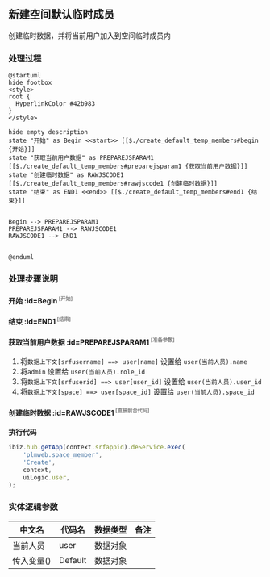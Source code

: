 ## 新建空间默认临时成员 <!-- {docsify-ignore-all} -->

   创建临时数据，并将当前用户加入到空间临时成员内

### 处理过程

```plantuml
@startuml
hide footbox
<style>
root {
  HyperlinkColor #42b983
}
</style>

hide empty description
state "开始" as Begin <<start>> [[$./create_default_temp_members#begin {开始}]]
state "获取当前用户数据" as PREPAREJSPARAM1  [[$./create_default_temp_members#preparejsparam1 {获取当前用户数据}]]
state "创建临时数据" as RAWJSCODE1  [[$./create_default_temp_members#rawjscode1 {创建临时数据}]]
state "结束" as END1 <<end>> [[$./create_default_temp_members#end1 {结束}]]


Begin --> PREPAREJSPARAM1
PREPAREJSPARAM1 --> RAWJSCODE1
RAWJSCODE1 --> END1


@enduml
```


### 处理步骤说明

#### 开始 :id=Begin<sup class="footnote-symbol"> <font color=gray size=1>[开始]</font></sup>




#### 结束 :id=END1<sup class="footnote-symbol"> <font color=gray size=1>[结束]</font></sup>




#### 获取当前用户数据 :id=PREPAREJSPARAM1<sup class="footnote-symbol"> <font color=gray size=1>[准备参数]</font></sup>



1. 将`数据上下文[srfusername] ==> user[name]` 设置给  `user(当前人员).name`
2. 将`admin` 设置给  `user(当前人员).role_id`
3. 将`数据上下文[srfuserid] ==> user[user_id]` 设置给  `user(当前人员).user_id`
4. 将`数据上下文[space] ==> user[space_id]` 设置给  `user(当前人员).space_id`

#### 创建临时数据 :id=RAWJSCODE1<sup class="footnote-symbol"> <font color=gray size=1>[直接前台代码]</font></sup>



<p class="panel-title"><b>执行代码</b></p>

```javascript
ibiz.hub.getApp(context.srfappid).deService.exec(
    'plmweb.space_member',
    'Create',
    context,
    uiLogic.user,
);
```



### 实体逻辑参数

|    中文名   |    代码名    |  数据类型      |备注 |
| --------| --------| --------  | --------   |
|当前人员|user|数据对象||
|传入变量(<i class="fa fa-check"/></i>)|Default|数据对象||
